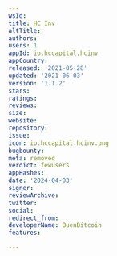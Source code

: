 ```yaml
---
wsId: 
title: HC Inv
altTitle: 
authors: 
users: 1
appId: io.hccapital.hcinv
appCountry: 
released: '2021-05-28'
updated: '2021-06-03'
version: '1.1.2'
stars: 
ratings: 
reviews: 
size: 
website: 
repository: 
issue: 
icon: io.hccapital.hcinv.png
bugbounty: 
meta: removed
verdict: fewusers
appHashes: 
date: '2024-04-03'
signer: 
reviewArchive: 
twitter: 
social: 
redirect_from: 
developerName: BuenBitcoin
features: 

---
```



